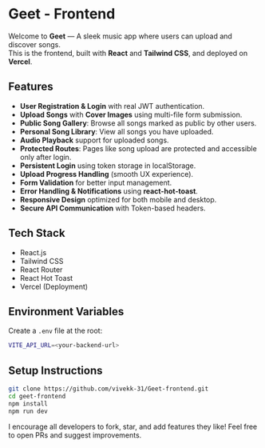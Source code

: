 # Geet - Frontend

Welcome to **Geet** — A sleek music app where users can upload and discover songs.  
This is the frontend, built with **React** and **Tailwind CSS**, and deployed on **Vercel**.

## Features
- **User Registration & Login** with real JWT authentication.
- **Upload Songs** with **Cover Images** using multi-file form submission.
- **Public Song Gallery**: Browse all songs marked as public by other users.
- **Personal Song Library**: View all songs you have uploaded.
- **Audio Playback** support for uploaded songs.
- **Protected Routes**: Pages like song upload are protected and accessible only after login.
- **Persistent Login** using token storage in localStorage.
- **Upload Progress Handling** (smooth UX experience).
- **Form Validation** for better input management.
- **Error Handling & Notifications** using **react-hot-toast**.
- **Responsive Design** optimized for both mobile and desktop.
- **Secure API Communication** with Token-based headers.

## Tech Stack
- React.js
- Tailwind CSS
- React Router
- React Hot Toast
- Vercel (Deployment)

## Environment Variables
Create a `.env` file at the root:

```bash
VITE_API_URL=<your-backend-url>
```

## Setup Instructions
```bash
git clone https://github.com/vivekk-31/Geet-frontend.git
cd geet-frontend
npm install
npm run dev
```

I encourage all developers to fork, star, and add features they like!
Feel free to open PRs and suggest improvements.
